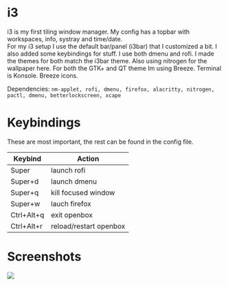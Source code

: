 # i3

i3 is my first tiling window manager. My config has a topbar with workspaces, info, systray and time/date.  
For my i3 setup I use the default bar/panel (i3bar) that I customized a bit. I also added some keybindings for stuff. I use both dmenu and rofi. I made the themes for both match the i3bar theme. Also using nitrogen for the wallpaper here. For both the GTK+ and QT theme Im using Breeze. Terminal is Konsole. Breeze icons.

Dependencies: `nm-applet, rofi, dmenu, firefox, alacritty, nitrogen, pactl, dmenu, betterlockscreen, xcape`

# Keybindings

These are most important, the rest can be found in the config file.

| Keybind | Action |
| --- | --- |
| Super | launch rofi |
| Super+d | launch dmenu |
| Super+q | kill focused window |
| Super+w | lauch firefox |
| Ctrl+Alt+q | exit openbox |
| Ctrl+Alt+r | reload/restart openbox |

# Screenshots

![](screenshot.png)